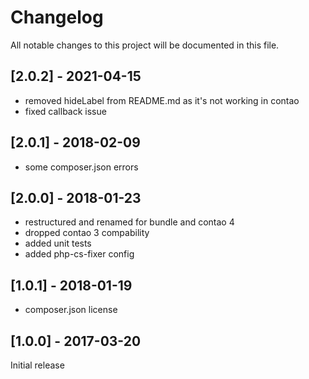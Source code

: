 # Changelog

All notable changes to this project will be documented in this file.

## [2.0.2] - 2021-04-15

- removed hideLabel from README.md as it's not working in contao
- fixed callback issue

## [2.0.1] - 2018-02-09

- some composer.json errors

## [2.0.0] - 2018-01-23

- restructured and renamed for bundle and contao 4
- dropped contao 3 compability
- added unit tests
- added php-cs-fixer config

## [1.0.1] - 2018-01-19

- composer.json license

## [1.0.0] - 2017-03-20

Initial release
